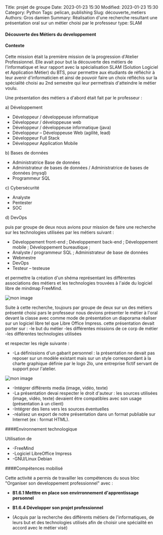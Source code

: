 Title: projet de groupe
Date: 2023-01-23 15:30
Modified: 2023-01-23 15:30
Category: Python
Tags: pelican, publishing
Slug: découverte_metiers
Authors: Gros damien
Summary: Réalisation d'une recherche resultant une présentation oral sur un métier choisi par le professeur
type: SLAM

                    
#### Découverte des Métiers du developpement

#### Contexte

Cette mission était la première mission de la progression d'Atelier Professionnel. Elle avait pour but la découverte des métiers de l'informatique et leur rapport avec la spécialisation SLAM (Solution Logiciel et Application Métier) du BTS, pour permettre aux étudiants de réfléchir à leur avenir d'informaticien et ainsi de pouvoir faire un choix réfléchis sur la spécialité choisi au 2nd semestre qui leur permettrais d'atteindre le métier voulu.

Une présentation des métiers a d'abord était fait par le professeur :

a) Développement

* Développeur / développeuse informatique
* Développeur / développeuse web
* Développeur / développeuse informatique (java)
* Développeur – Développeuse Web (agilité, lead)
* Développeur Full Stack
* Développeur Application Mobile

b) Bases de données

- Administratrice Base de données
- Administrateur de bases de données / Administratrice de bases de données (mysql)
- Programmeur SQL

c) Cybersécurité

- Analyste
- Pentester
- SOC

d) DevOps

puis par groupe de deux nous avions pour mission de faire une recherche sur les technologies utilisées par les métiers suivant :

- Développement front-end ; Développement back-end ; Développement mobile ; Développement bureautique ;
- Analyste / programmeur SQL ; Administrateur de base de données
- Webmestre
- DevOps
- Testeur – testeuse

et permettre la création d'un shéma représentant les différentes associations des métiers et les technologies trouvées à l'aide du logiciel libre de mindmap FreeMind.

![mon image](./theme/images/decouverte_metier/Technologie.png)

Suite à cette recherche, toujours par groupe de deux sur un des métiers présenté choisi pars le professeur nous devions présenter le métier à l'oral devant la classe avec comme mode de présentation un diaporama réaliser sur un logiciel libre tel que Libre Office Impress.
cette présentation devait porter sur :
    -le but du métier
    -les différentes missions de ce corp de métier
    -les différentes technologies utilisées

et respecter les règle suivante :

- -La définissions d'un gabarit personnel : la présentation ne devait pas reposer sur un modèle existant mais sur un style correspondant à la charte graphique définie par le logo 2lo, une entreprise fictif servant de support pour l'atelier. 

![mon image](./theme/images/2lo.png)

- -Intégrer différents media (image, vidéo, texte)
- -La présentation devai respecter le droit d'auteur : les sources utilisées (image, vidéo, texte) devaient être compatibles avec son usage (présentation à un client)
- -Intégrer des liens vers les sources éventuelles
- -réalisez un export de notre présentation dans un format publiable sur Internet (ex : format HTML).
    
####Environnement technologique

Utilisation de

- -FreeMind
- -Logiciel LibreOffice Impress
- -GNU/Linux Debian

####Compétences mobilisé

Cette activité a permis de travailler les compétences du sous bloc "Organiser son developpement professionnel" avec :

- **B1.6.1 Metttre en place son envirronnement d'apprentissage personnel**

- **B1.6.4 Développer son projet professionnel**
- (Acquis par la recherche des différents métiers de l'informatiques, de leurs but et des technologies utilisés afin de choisir une spécialité en accord
avec le métier visé)
